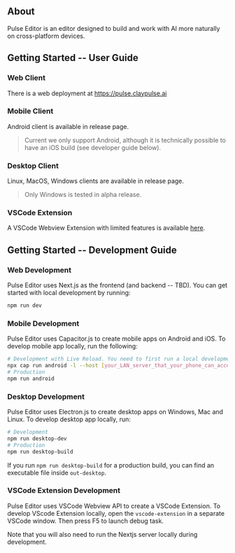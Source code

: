 ## About
Pulse Editor is an editor designed to build and work with AI more naturally on cross-platform devices. 

## Getting Started -- User Guide
### Web Client
There is a web deployment at https://pulse.claypulse.ai
### Mobile Client
Android client is available in release page.
>Current we only support Android, although it is technically possible to have an iOS build (see developer guide below).
### Desktop Client
Linux, MacOS, Windows clients are available in release page.
>Only Windows is tested in alpha release.
### VSCode Extension
A VSCode Webview Extension with limited features is available [here](https://marketplace.visualstudio.com/items?itemName=shellishack.pulse-editor).


## Getting Started -- Development Guide
### Web Development
Pulse Editor uses Next.js as the frontend (and backend -- TBD). 
You can get started with local development by running: 
```bash
npm run dev
```

### Mobile Development
Pulse Editor uses Capacitor.js to create mobile apps on Android and iOS. To develop mobile app locally, run the following:
```bash
# Development with Live Reload. You need to first run a local development server as specified above.
npx cap run android -l --host [your_LAN_server_that_your_phone_can_access]
# Production
npm run android
```

### Desktop Development
Pulse Editor uses Electron.js to create desktop apps on Windows, Mac and Linux. To develop desktop app locally,
run:
```bash
# Development
npm run desktop-dev
# Production
npm run desktop-build
```

If you run `npm run desktop-build` for a production build, you can find an executable file inside `out-desktop`.

### VSCode Extension Development
Pulse Editor uses VSCode Webview API to create a VSCode Extension. To develop VScode Extension locally, open the `vscode-extension` in a separate VSCode window. Then press F5 to launch debug task.

Note that you will also need to run the Nextjs server locally during development.
